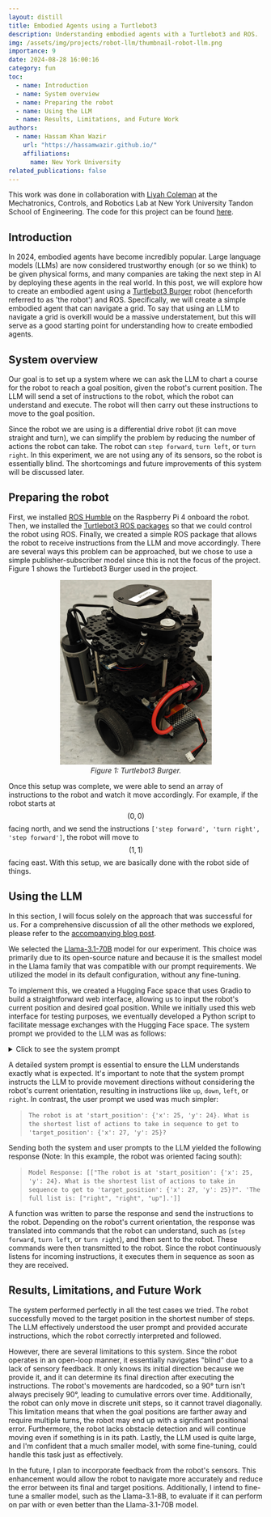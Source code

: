 ```yaml
---
layout: distill
title: Embodied Agents using a Turtlebot3
description: Understanding embodied agents with a Turtlebot3 and ROS.
img: /assets/img/projects/robot-llm/thumbnail-robot-llm.png
importance: 9
date: 2024-08-28 16:00:16
category: fun
toc:
  - name: Introduction
  - name: System overview
  - name: Preparing the robot
  - name: Using the LLM
  - name: Results, Limitations, and Future Work
authors:
  - name: Hassam Khan Wazir
    url: "https://hassamwazir.github.io/"
    affiliations:
      name: New York University
related_publications: false
---
```


This work was done in collaboration with [Liyah Coleman](https://colemanliyah.github.io/) at the Mechatronics, Controls, and Robotics Lab at New York University Tandon School of Engineering. The code for this project can be found [here](https://github.com/colemanliyah/social-toy-robots).

## Introduction

In 2024, embodied agents have become incredibly popular. Large language models (LLMs) are now considered trustworthy enough (or so we think) to be given physical forms, and many companies are taking the next step in AI by deploying these agents in the real world. In this post, we will explore how to create an embodied agent using a [Turtlebot3 Burger](https://www.robotis.us/turtlebot-3-burger-rpi4-2gb-us/) robot (henceforth referred to as 'the robot') and ROS. Specifically, we will create a simple embodied agent that can navigate a grid. To say that using an LLM to navigate a grid is overkill would be a massive understatement, but this will serve as a good starting point for understanding how to create embodied agents.

## System overview

Our goal is to set up a system where we can ask the LLM to chart a course for the robot to reach a goal position, given the robot's current position. The LLM will send a set of instructions to the robot, which the robot can understand and execute. The robot will then carry out these instructions to move to the goal position.

Since the robot we are using is a differential drive robot (it can move straight and turn), we can simplify the problem by reducing the number of actions the robot can take. The robot can `step forward`, `turn left`, or `turn right`. In this experiment, we are not using any of its sensors, so the robot is essentially blind. The shortcomings and future improvements of this system will be discussed later.

## Preparing the robot

First, we installed [ROS Humble](https://docs.ros.org/en/humble/index.html) on the Raspberry Pi 4 onboard the robot. Then, we installed the [Turtlebot3 ROS packages](https://emanual.robotis.com/docs/en/platform/turtlebot3/overview/) so that we could control the robot using ROS. Finally, we created a simple ROS package that allows the robot to receive instructions from the LLM and move accordingly. There are several ways this problem can be approached, but we chose to use a simple publisher-subscriber model since this is not the focus of the project. Figure 1 shows the Turtlebot3 Burger used in the project.

<p align="center">
    <img src="/assets/img/projects/robot-llm/turtlebot3.png" alt="the turtlebot3 burger." width="300px">
    <br>
    <em>Figure 1: Turtlebot3 Burger.</em>
</p>

Once this setup was complete, we were able to send an array of instructions to the robot and watch it move accordingly. For example, if the robot starts at $$ \left(0,0\right) $$ facing north, and we send the instructions `['step forward', 'turn right', 'step forward']`, the robot will move to $$ \left(1,1\right) $$ facing east. With this setup, we are basically done with the robot side of things.

## Using the LLM

In this section, I will focus solely on the approach that was successful for us. For a comprehensive discussion of all the other methods we explored, please refer to the [accompanying blog post](/blog/2024/robot-llm/). 

We selected the [Llama-3.1-70B](https://huggingface.co/meta-llama/Meta-Llama-3.1-70B) model for our experiment. This choice was primarily due to its open-source nature and because it is the smallest model in the Llama family that was compatible with our prompt requirements. We utilized the model in its default configuration, without any fine-tuning.

To implement this, we created a Hugging Face space that uses Gradio to build a straightforward web interface, allowing us to input the robot's current position and desired goal position. While we initially used this web interface for testing purposes, we eventually developed a Python script to facilitate message exchanges with the Hugging Face space. The system prompt we provided to the LLM was as follows:

<details>
<summary> Click to see the system prompt </summary>

<p>
You are controlling a 2 DOF robot on a 50x50 grid. The robot can move one step in any of the four cardinal directions. The robot can perform the following actions:</p>

<ul style="list-style-type: none; padding: 0; margin: 0;">
  <li style="margin: 0;">- 'up': Move one unit up (increasing y coordinate by 1).</li>
  <li style="margin: 0;">- 'down': Move one unit down (decreasing y coordinate by 1).</li>
  <li style="margin: 0;">- 'left': Move one unit left (decreasing x coordinate by 1).</li>
  <li>- 'right': Move one unit right (increasing x coordinate by 1).</li>
</ul>

<p>Given a target coordinate, your task is to calculate and output the shortest sequence of commands that will move the robot from its current position to the target position.</p>

Output Format:
<ul style="list-style-type: none; padding: 0; margin: 0;">
  <li style="margin: 0;">- Begin with the exact phrase: 'The full list is:'.</li>
  <li style="margin: 0;">- Provide the sequence of commands as a JSON array, with each command as a string. Commands must be exactly 'up', 'down', 'left', or 'right'.</li>
  <li style="margin: 0;">- All coordinates should be formatted as JSON objects with keys 'x' and 'y' and integer values. For example, the starting position should be output as {'x': 0, 'y': 0}.</li>
  <li style="margin: 0;">- When calling tools, ensure that all arguments use this JSON object format for coordinates, with keys 'x' and 'y'.</li>
  <li>- Example of correct output: If the target coordinate is {'x': 2, 'y': 3}, your response should include: 'The full list is: ["right", "right", "up", "up", "up"]'</li>
</ul>

<p>Please ensure that all output strictly adheres to these formats. If any output is not in the correct format, redo the task and correct the output before providing the final answer.</p>
</details>

A detailed system prompt is essential to ensure the LLM understands exactly what is expected. It's important to note that the system prompt instructs the LLM to provide movement directions without considering the robot's current orientation, resulting in instructions like `up`, `down`, `left`, or `right`. In contrast, the user prompt we used was much simpler:

> `The robot is at 'start_position': {'x': 25, 'y': 24}. What is the shortest list of actions to take in sequence to get to 'target_position': {'x': 27, 'y': 25}?`

Sending both the system and user prompts to the LLM yielded the following response (Note: In this example, the robot was oriented facing south):

> `Model Response: [["The robot is at 'start_position': {'x': 25, 'y': 24}. What is the shortest list of actions to take in sequence to get to 'target_position': {'x': 27, 'y': 25}?". 'The full list is: ["right", "right", "up"].']]`

A function was written to parse the response and send the instructions to the robot. Depending on the robot's current orientation, the response was translated into commands that the robot can understand, such as (`step forward`, `turn left`, or `turn right`), and then sent to the robot. These commands were then transmitted to the robot. Since the robot continuously listens for incoming instructions, it executes them in sequence as soon as they are received.

## Results, Limitations, and Future Work

The system performed perfectly in all the test cases we tried. The robot successfully moved to the target position in the shortest number of steps. The LLM effectively understood the user prompt and provided accurate instructions, which the robot correctly interpreted and followed.

However, there are several limitations to this system. Since the robot operates in an open-loop manner, it essentially navigates "blind" due to a lack of sensory feedback. It only knows its initial direction because we provide it, and it can determine its final direction after executing the instructions. The robot's movements are hardcoded, so a 90° turn isn't always precisely 90°, leading to cumulative errors over time. Additionally, the robot can only move in discrete unit steps, so it cannot travel diagonally. This limitation means that when the goal positions are farther away and require multiple turns, the robot may end up with a significant positional error. Furthermore, the robot lacks obstacle detection and will continue moving even if something is in its path. Lastly, the LLM used is quite large, and I'm confident that a much smaller model, with some fine-tuning, could handle this task just as effectively.

In the future, I plan to incorporate feedback from the robot's sensors. This enhancement would allow the robot to navigate more accurately and reduce the error between its final and target positions. Additionally, I intend to fine-tune a smaller model, such as the Llama-3.1-8B, to evaluate if it can perform on par with or even better than the Llama-3.1-70B model.